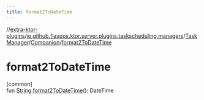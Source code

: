 ```yaml
---
title: format2ToDateTime
---
```

//[extra-ktor-plugins](../../../../index.md)/[io.github.flaxoos.ktor.server.plugins.taskscheduling.managers](../../index.md)/[TaskManager](../index.md)/[Companion](index.md)/[format2ToDateTime](format2-to-date-time.md)



# format2ToDateTime



[common]\
fun [String](https://kotlinlang.org/api/latest/jvm/stdlib/kotlin/-string/index.md).[format2ToDateTime](format2-to-date-time.md)(): DateTime




